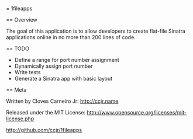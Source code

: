 = 1fileapps

== Overview

The goal of this application is to allow developers to create flat-file Sinatra applications online in no more than 200 lines of code.

== TODO

* Define a range for port number assignment
* Dynamically assign port number
* Write tests
* Generate a Sinatra app with basic layout

== Meta

Written by Cloves Carneiro Jr: http://ccjr.name

Released under the MIT License: http://www.opensource.org/licenses/mit-license.php

http://github.com/ccjr/1fileapps

